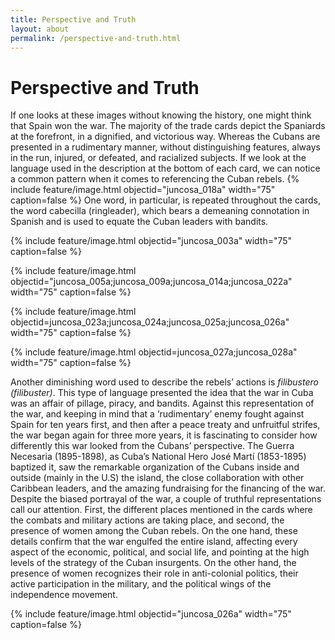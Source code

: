 ```yaml
---
title: Perspective and Truth
layout: about
permalink: /perspective-and-truth.html
---
```

# Perspective and Truth

If one looks at these images without knowing the history, one might think that Spain won the war. The majority of the trade cards depict the Spaniards at the forefront, in a dignified, and victorious way. Whereas the Cubans are presented in a rudimentary manner, without distinguishing features, always in the run, injured, or defeated, and racialized subjects. If we look at the language used in the description at the bottom of each card, we can notice a common pattern when it comes to referencing the Cuban rebels.
{% include feature/image.html objectid="juncosa_018a" width="75" caption=false %}
One word, in particular, is repeated throughout the cards, the word cabecilla (ringleader), which bears a demeaning connotation in Spanish and is used to equate the Cuban leaders with bandits.

{% include feature/image.html objectid="juncosa_003a" width="75" caption=false %}

{% include feature/image.html objectid="juncosa_005a;juncosa_009a;juncosa_014a;juncosa_022a" width="75" caption=false %}

{% include feature/image.html objectid=juncosa_023a;juncosa_024a;juncosa_025a;juncosa_026a" width="75" caption=false %}

{% include feature/image.html objectid=juncosa_027a;juncosa_028a" width="75" caption=false %}

Another diminishing word used to describe the rebels’ actions is *filibustero (filibuster)*. This type of language presented the idea that the war in Cuba was an affair of pillage, piracy, and bandits. 
Against this representation of the war, and keeping in mind that a ‘rudimentary’ enemy fought against Spain for ten years first, and then after a peace treaty and unfruitful strifes, the war began again for three more years, it is fascinating to consider how differently this war looked from the Cubans’ perspective. The Guerra Necesaria (1895-1898), as Cuba’s National Hero José Martí (1853-1895) baptized it, saw the remarkable organization of the Cubans inside and outside (mainly in the U.S) the island, the close collaboration with other Caribbean leaders, and the amazing fundraising for the financing of the war. 
Despite the biased portrayal of the war, a couple of truthful representations call our attention. First, the different places mentioned in the cards where the combats and military actions are taking place, and second, the presence of women among the Cuban rebels. On the one hand, these details confirm that the war engulfed the entire island, affecting every aspect of the economic, political, and social life, and pointing at the high levels of the strategy of the Cuban insurgents. On the other hand, the presence of women recognizes their role in anti-colonial politics, their active participation in the military, and the political wings of the independence movement.

{% include feature/image.html objectid="juncosa_026a" width="75" caption=false %}
